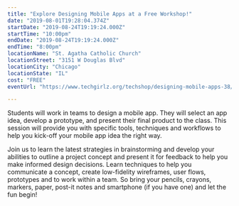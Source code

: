 ```yaml
---
title: "Explore Designing Mobile Apps at a Free Workshop!"
date: "2019-08-01T19:28:04.374Z"
startDate: "2019-08-24T19:19:24.000Z"
startTime: "10:00pm"
endDate: "2019-08-24T19:19:24.000Z"
endTime: "8:00pm"
locationName: "St. Agatha Catholic Church"
locationStreet: "3151 W Douglas Blvd"
locationCity: "Chicago"
locationState: "IL"
cost: "FREE"
eventUrl: "https://www.techgirlz.org/techshop/designing-mobile-apps-38/"

---
```


Students will work in teams to design a mobile app. They will select an app idea, develop a prototype, and present their final product to the class. This session will provide you with specific tools, techniques and workflows to help you kick-off your mobile app idea the right way. 

Join us to learn the latest strategies in brainstorming and develop your abilities to outline a project concept and present it for feedback to help you make informed design decisions. Learn techniques to help you communicate a concept, create low-fidelity wireframes, user flows, prototypes and to work within a team. So bring your pencils, crayons, markers, paper, post-it notes and smartphone (if you have one) and let the fun begin!

